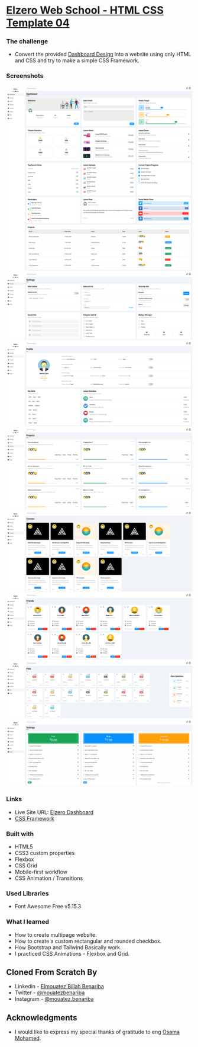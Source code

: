 # [Elzero Web School - HTML CSS Template 04](https://mouatezbenariba.github.io/template-html-css-04/)

### The challenge
- Convert the provided [Dashboard Design](https://elzero.org/html-css-practice-template-four/) into a website using only HTML and CSS and try to make a simple CSS Framework.

### Screenshots
![Elzero Dashboard | Dashboard](https://github.com/mouatezbenariba/template-html-css-04/blob/main/images/mouatezbenariba.github.io_template-html-css-04_(HighRes%20Screenshot).png)
![Elzero Dashboard | Settings](https://github.com/mouatezbenariba/template-html-css-04/blob/main/images/mouatezbenariba.github.io_template-html-css-04_html_settings.html(HighRes%20Screenshot).png)
![Elzero Dashboard | Profile](https://github.com/mouatezbenariba/template-html-css-04/blob/main/images/mouatezbenariba.github.io_template-html-css-04_html_profile.html(HighRes%20Screenshot).png)
![Elzero Dashboard | Projects](https://github.com/mouatezbenariba/template-html-css-04/blob/main/images/mouatezbenariba.github.io_template-html-css-04_html_projects.html(HighRes%20Screenshot).png)
![Elzero Dashboard | Courses](https://github.com/mouatezbenariba/template-html-css-04/blob/main/images/mouatezbenariba.github.io_template-html-css-04_html_courses.html(HighRes%20Screenshot).png)
![Elzero Dashboard | Friends](https://github.com/mouatezbenariba/template-html-css-04/blob/main/images/mouatezbenariba.github.io_template-html-css-04_html_friends.html(HighRes%20Screenshot)%20(1).png)
![Elzero Dashboard | Files](https://github.com/mouatezbenariba/template-html-css-04/blob/main/images/mouatezbenariba.github.io_template-html-css-04_html_files.html(HighRes%20Screenshot).png)
![Elzero Dashboard | Plans](https://github.com/mouatezbenariba/template-html-css-04/blob/main/images/mouatezbenariba.github.io_template-html-css-04_html_plans.html(HighRes%20Screenshot).png)

### Links

- Live Site URL: [Elzero Dashboard](https://mouatezbenariba.github.io/template-html-css-04/)
- [CSS Framework](https://github.com/mouatezbenariba/template-html-css-04/blob/main/css/framework-elements.css)

### Built with

- HTML5
- CSS3 custom properties
- Flexbox
- CSS Grid
- Mobile-first workflow
- CSS Animation / Transitions

### Used Libraries

- Font Awesome Free v5.15.3

### What I learned

- How to create multipage website.
- How to create a custom rectangular and rounded checkbox.
- How Bootstrap and Tailwind Basically work.
- I practiced CSS Animations - Flexbox and Grid.

## Cloned From Scratch By
- Linkedin - [Elmouatez Billah Benariba](https://www.linkedin.com/in/mouatezbenariba/)
- Twitter - [@mouatezbenariba](https://twitter.com/mouatezbenariba)
- Instagram - [@mouatez.benariba](https://www.instagram.com/mouatez.benariba/)

## Acknowledgments
- I would like to express my special thanks of gratitude to eng [Osama Mohamed](https://github.com/OsamaElzero).

